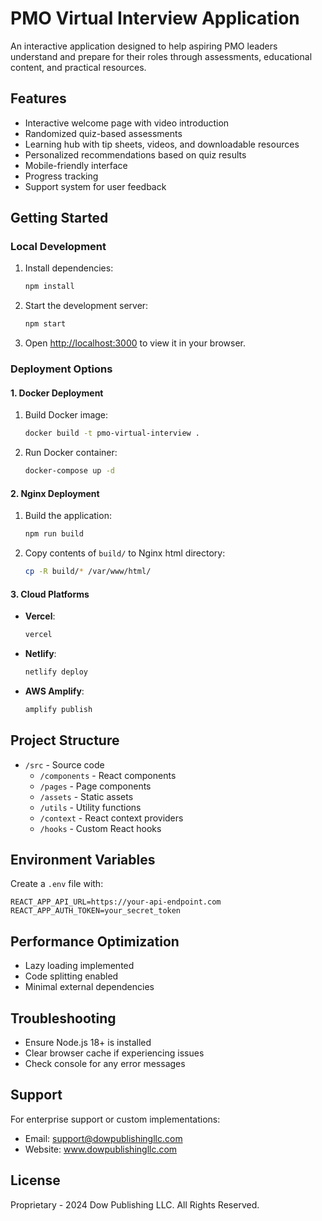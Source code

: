 # PMO Virtual Interview Application

An interactive application designed to help aspiring PMO leaders understand and prepare for their roles through assessments, educational content, and practical resources.

## Features

- Interactive welcome page with video introduction
- Randomized quiz-based assessments
- Learning hub with tip sheets, videos, and downloadable resources
- Personalized recommendations based on quiz results
- Mobile-friendly interface
- Progress tracking
- Support system for user feedback

## Getting Started

### Local Development
1. Install dependencies:
   ```bash
   npm install
   ```

2. Start the development server:
   ```bash
   npm start
   ```

3. Open [http://localhost:3000](http://localhost:3000) to view it in your browser.

### Deployment Options

#### 1. Docker Deployment
1. Build Docker image:
   ```bash
   docker build -t pmo-virtual-interview .
   ```

2. Run Docker container:
   ```bash
   docker-compose up -d
   ```

#### 2. Nginx Deployment
1. Build the application:
   ```bash
   npm run build
   ```

2. Copy contents of `build/` to Nginx html directory:
   ```bash
   cp -R build/* /var/www/html/
   ```

#### 3. Cloud Platforms
- **Vercel**: 
  ```bash
  vercel
  ```
- **Netlify**:
  ```bash
  netlify deploy
  ```
- **AWS Amplify**:
  ```bash
  amplify publish
  ```

## Project Structure

- `/src` - Source code
  - `/components` - React components
  - `/pages` - Page components
  - `/assets` - Static assets
  - `/utils` - Utility functions
  - `/context` - React context providers
  - `/hooks` - Custom React hooks

## Environment Variables
Create a `.env` file with:
```
REACT_APP_API_URL=https://your-api-endpoint.com
REACT_APP_AUTH_TOKEN=your_secret_token
```

## Performance Optimization
- Lazy loading implemented
- Code splitting enabled
- Minimal external dependencies

## Troubleshooting
- Ensure Node.js 18+ is installed
- Clear browser cache if experiencing issues
- Check console for any error messages

## Support

For enterprise support or custom implementations:
- Email: support@dowpublishingllc.com
- Website: www.dowpublishingllc.com

## License
Proprietary - 2024 Dow Publishing LLC. All Rights Reserved.
